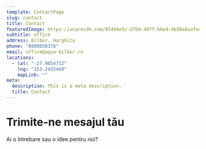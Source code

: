 ```yaml
---
template: ContactPage
slug: contact
title: Contact
featuredImage: https://ucarecdn.com/85494e5c-d7b4-48ff-b6e4-4b30a8aafede/
subtitle: office
address: Bilbor, Harghita
phone: "0800030378"
email: office@aqua-bilbor.ro
locations:
  - lat: "-27.9654732"
    lng: "153.2432449"
    mapLink: ""
meta:
  description: This is a meta description.
  title: Contact
---
```

# Trimite-ne mesajul tău

Ai o întrebare sau o idee pentru noi?